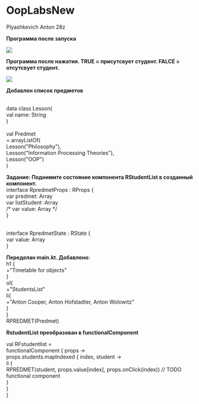 # OopLabsNew
Plyashkevich Anton 28z

**Программа после запуска**

<img src=https://cdn.discordapp.com/attachments/407510344509030400/690966580858847373/unknown.png>

 **Программа после нажатия. TRUE = присутсвует студент. FALCE = отсутсвует студент.**

<img src=https://cdn.discordapp.com/attachments/407510344509030400/690967156539785306/unknown.png>

**Добавлен список предметов** 
 
<br> data class Lesson(
 <br>    val name: String
<br> )
<br> 
<br> val Predmet
  <br>       = arrayListOf(
 <br>    Lesson("Philosophy"),
 <br>    Lesson("Information Processing Theories"),
 <br>    Lesson("OOP")
<br> )

**Задание: Поднимите состояние компонента RStudentList в созданный компонент.**
<br>interface RpredmetProps : RProps {
 <br>   var predmet: Array<Lesson>
 <br>   var listStudent :Array<Student>
<br> /* var value: Array<Boolean> */
<br> }

<br> interface RpredmetState : RState {
 <br>    var value: Array<Boolean>
<br> }

**Переделан main.kt. Добавлено:** 
 <br> h1 {
     <br>       +"Timetable for objects"
     <br>   }
       <br> ol{
      <br>      +"StudentsList"
      <br>      li{
          <br>      +"Anton Cooper, Anton Hofstadter, Anton Wolowitz"
    <br>        }
    <br>    }
     <br>   RPREDMET(Predmet)

**RstudentList преобразован в functionalComponent**

val RFstudentlist =
    <br>functionalComponent<RStudentListProps> { props ->
      <br>  props.students.mapIndexed { index, student ->
         <br>   li {
            <br>    RPREDMET(student, props.value[index], props.onClick(index))         // TODO functional component
        <br>    }
       <br> }
 <br>   }
